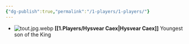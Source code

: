 ```yaml
---
{"dg-publish":true,"permalink":"/1-players/1-players/"}
---
```


- ![tout.jpg.webp](/img/user/Z.Assets/tout.jpg.webp)
	**[[1.Players/Hysvear Caex\|Hysvear Caex]]**
	Youngest son of the King

